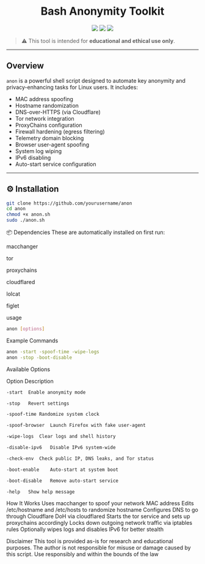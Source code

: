 <h1 align="center">Bash Anonymity Toolkit</h1>

<p align="center">
  <img src="https://img.shields.io/badge/Bash-Script-green?logo=gnubash">
  <img src="https://img.shields.io/badge/Privacy-Toolkit-blueviolet">
  <img src="https://img.shields.io/badge/Linux-Compatible-lightgrey">
</p>

> ⚠️ This tool is intended for **educational and ethical use only**.

---

## Overview

`anon` is a powerful shell script designed to automate key anonymity and privacy-enhancing tasks for Linux users. It includes:

-  MAC address spoofing
-  Hostname randomization
-  DNS-over-HTTPS (via Cloudflare)
-  Tor network integration
-  ProxyChains configuration
-  Firewall hardening (egress filtering)
-  Telemetry domain blocking
-  Browser user-agent spoofing
-  System log wiping
-  IPv6 disabling
-  Auto-start service configuration

---

## ⚙️ Installation

```bash
git clone https://github.com/yourusername/anon
cd anon
chmod +x anon.sh
sudo ./anon.sh
```
📦 Dependencies
These are automatically installed on first run:

macchanger

tor

proxychains

cloudflared

lolcat

figlet

usage
```bash
anon [options]
```

Example Commands

```bash
anon -start -spoof-time -wipe-logs
anon -stop -boot-disable
```

Available Options

Option	Description
```bash
-start	Enable anonymity mode

-stop	Revert settings

-spoof-time	Randomize system clock

-spoof-browser	Launch Firefox with fake user-agent

-wipe-logs	Clear logs and shell history

-disable-ipv6	Disable IPv6 system-wide

-check-env	Check public IP, DNS leaks, and Tor status

-boot-enable	Auto-start at system boot

-boot-disable	Remove auto-start service

-help	Show help message
```


 How It Works
Uses macchanger to spoof your network MAC address
Edits /etc/hostname and /etc/hosts to randomize hostname
Configures DNS to go through Cloudflare DoH via cloudflared
Starts the tor service and sets up proxychains accordingly
Locks down outgoing network traffic via iptables rules
Optionally wipes logs and disables IPv6 for better stealth

Disclaimer
This tool is provided as-is for research and educational purposes. The author is not responsible for misuse or damage caused by this script. Use responsibly and within the bounds of the law

